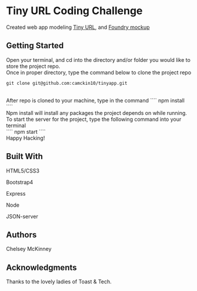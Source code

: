 # Tiny URL Coding Challenge 
 Created web app modeling [Tiny URL](http://tinyurl.com/), and [Foundry mockup](https://foundrymakes.invisionapp.com/share/M8Q1KJYUQYR#/screens/341626732)

## Getting Started
Open your terminal, and cd into the directory and/or folder you would like to store the project repo. 
<br/>
Once in proper directory, type the command below to clone the project repo
```` 
git clone git@github.com:camckin10/tinyapp.git 
```` 
<br/>
After repo is cloned to your machine, type in the command 
````
npm install
````
<br/>
Npm install will install any packages the project depends on while running. 
<br/>
To start the server for the project, type the following command into your terminal
<br/>
````
npm start 
````
<br/>
Happy Hacking! 

## Built With 
HTML5/CSS3 

Bootstrap4

Express

Node

JSON-server 

## Authors 
Chelsey McKinney

## Acknowledgments
Thanks to the lovely ladies of Toast & Tech. 
